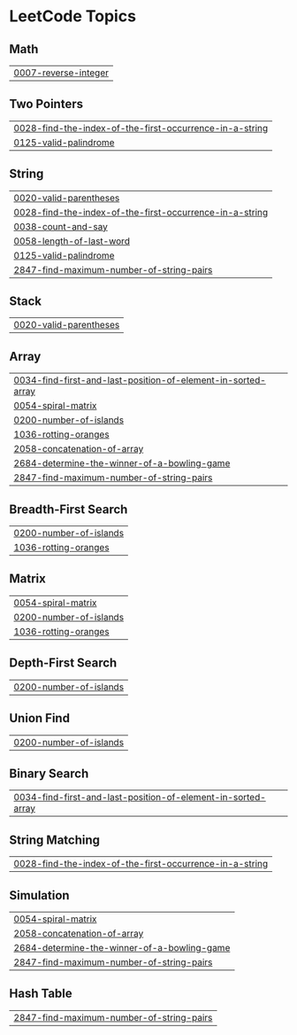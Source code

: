 

<!---LeetCode Topics Start-->
# LeetCode Topics
## Math
|  |
| ------- |
| [0007-reverse-integer](https://github.com/suraj15march/Leetcode/tree/master/0007-reverse-integer) |
## Two Pointers
|  |
| ------- |
| [0028-find-the-index-of-the-first-occurrence-in-a-string](https://github.com/suraj15march/Leetcode/tree/master/0028-find-the-index-of-the-first-occurrence-in-a-string) |
| [0125-valid-palindrome](https://github.com/suraj15march/Leetcode/tree/master/0125-valid-palindrome) |
## String
|  |
| ------- |
| [0020-valid-parentheses](https://github.com/suraj15march/Leetcode/tree/master/0020-valid-parentheses) |
| [0028-find-the-index-of-the-first-occurrence-in-a-string](https://github.com/suraj15march/Leetcode/tree/master/0028-find-the-index-of-the-first-occurrence-in-a-string) |
| [0038-count-and-say](https://github.com/suraj15march/Leetcode/tree/master/0038-count-and-say) |
| [0058-length-of-last-word](https://github.com/suraj15march/Leetcode/tree/master/0058-length-of-last-word) |
| [0125-valid-palindrome](https://github.com/suraj15march/Leetcode/tree/master/0125-valid-palindrome) |
| [2847-find-maximum-number-of-string-pairs](https://github.com/suraj15march/Leetcode/tree/master/2847-find-maximum-number-of-string-pairs) |
## Stack
|  |
| ------- |
| [0020-valid-parentheses](https://github.com/suraj15march/Leetcode/tree/master/0020-valid-parentheses) |
## Array
|  |
| ------- |
| [0034-find-first-and-last-position-of-element-in-sorted-array](https://github.com/suraj15march/Leetcode/tree/master/0034-find-first-and-last-position-of-element-in-sorted-array) |
| [0054-spiral-matrix](https://github.com/suraj15march/Leetcode/tree/master/0054-spiral-matrix) |
| [0200-number-of-islands](https://github.com/suraj15march/Leetcode/tree/master/0200-number-of-islands) |
| [1036-rotting-oranges](https://github.com/suraj15march/Leetcode/tree/master/1036-rotting-oranges) |
| [2058-concatenation-of-array](https://github.com/suraj15march/Leetcode/tree/master/2058-concatenation-of-array) |
| [2684-determine-the-winner-of-a-bowling-game](https://github.com/suraj15march/Leetcode/tree/master/2684-determine-the-winner-of-a-bowling-game) |
| [2847-find-maximum-number-of-string-pairs](https://github.com/suraj15march/Leetcode/tree/master/2847-find-maximum-number-of-string-pairs) |
## Breadth-First Search
|  |
| ------- |
| [0200-number-of-islands](https://github.com/suraj15march/Leetcode/tree/master/0200-number-of-islands) |
| [1036-rotting-oranges](https://github.com/suraj15march/Leetcode/tree/master/1036-rotting-oranges) |
## Matrix
|  |
| ------- |
| [0054-spiral-matrix](https://github.com/suraj15march/Leetcode/tree/master/0054-spiral-matrix) |
| [0200-number-of-islands](https://github.com/suraj15march/Leetcode/tree/master/0200-number-of-islands) |
| [1036-rotting-oranges](https://github.com/suraj15march/Leetcode/tree/master/1036-rotting-oranges) |
## Depth-First Search
|  |
| ------- |
| [0200-number-of-islands](https://github.com/suraj15march/Leetcode/tree/master/0200-number-of-islands) |
## Union Find
|  |
| ------- |
| [0200-number-of-islands](https://github.com/suraj15march/Leetcode/tree/master/0200-number-of-islands) |
## Binary Search
|  |
| ------- |
| [0034-find-first-and-last-position-of-element-in-sorted-array](https://github.com/suraj15march/Leetcode/tree/master/0034-find-first-and-last-position-of-element-in-sorted-array) |
## String Matching
|  |
| ------- |
| [0028-find-the-index-of-the-first-occurrence-in-a-string](https://github.com/suraj15march/Leetcode/tree/master/0028-find-the-index-of-the-first-occurrence-in-a-string) |
## Simulation
|  |
| ------- |
| [0054-spiral-matrix](https://github.com/suraj15march/Leetcode/tree/master/0054-spiral-matrix) |
| [2058-concatenation-of-array](https://github.com/suraj15march/Leetcode/tree/master/2058-concatenation-of-array) |
| [2684-determine-the-winner-of-a-bowling-game](https://github.com/suraj15march/Leetcode/tree/master/2684-determine-the-winner-of-a-bowling-game) |
| [2847-find-maximum-number-of-string-pairs](https://github.com/suraj15march/Leetcode/tree/master/2847-find-maximum-number-of-string-pairs) |
## Hash Table
|  |
| ------- |
| [2847-find-maximum-number-of-string-pairs](https://github.com/suraj15march/Leetcode/tree/master/2847-find-maximum-number-of-string-pairs) |
<!---LeetCode Topics End-->